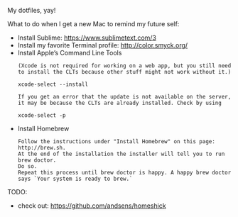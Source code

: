 My dotfiles, yay!

What to do when I get a new Mac to remind my future self:

- Install Sublime: https://www.sublimetext.com/3
- Install my favorite Terminal profile: http://color.smyck.org/
- Install Apple’s Command Line Tools
  ```
  (Xcode is not required for working on a web app, but you still need to install the CLTs because other stuff might not work without it.)

  xcode-select --install

  If you get an error that the update is not available on the server, it may be because the CLTs are already installed. Check by using

  xcode-select -p
  ```
- Install Homebrew
  ```
  Follow the instructions under "Install Homebrew" on this page: http://brew.sh.
  At the end of the installation the installer will tell you to run brew doctor.
  Do so.
  Repeat this process until brew doctor is happy. A happy brew doctor says `Your system is ready to brew.`
  ```

TODO:

- check out: https://github.com/andsens/homeshick
